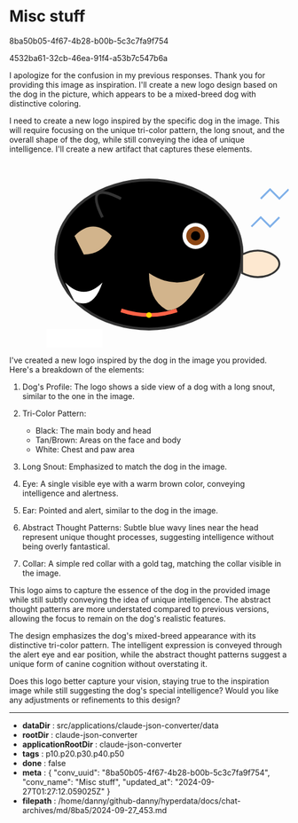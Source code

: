 # Misc stuff

8ba50b05-4f67-4b28-b00b-5c3c7fa9f754

4532ba61-32cb-46ea-91f4-a53b7c547b6a

 I apologize for the confusion in my previous responses. Thank you for providing this image as inspiration. I'll create a new logo design based on the dog in the picture, which appears to be a mixed-breed dog with distinctive coloring.

<antThinking>I need to create a new logo inspired by the specific dog in the image. This will require focusing on the unique tri-color pattern, the long snout, and the overall shape of the dog, while still conveying the idea of unique intelligence. I'll create a new artifact that captures these elements.</antThinking>

<antArtifact identifier="tri-color-mutt-intelligence-logo" type="image/svg+xml" title="Tri-Color Mutt Intelligence Logo">
<svg xmlns="http://www.w3.org/2000/svg" viewBox="0 0 300 200">
  <!-- Dog's head and body outline -->
  <path d="M50 100 C 50 50, 100 20, 150 20 C 200 20, 250 50, 250 100 C 250 150, 200 180, 150 180 C 100 180, 50 150, 50 100" fill="#000000" stroke="#333333" stroke-width="3"/>
  
  <!-- Long snout -->
  <path d="M250 100 C 270 90, 290 100, 290 110 C 290 120, 270 130, 250 120 Z" fill="#FDE8D0" stroke="#333333" stroke-width="2"/>
  
  <!-- Tan/brown areas -->
  <path d="M150 120 Q 180 140, 210 120 Q 190 160, 170 160 Q 150 150, 150 120" fill="#D2B48C"/>
  <path d="M70 80 Q 90 60, 110 80 Q 100 100, 80 100 Z" fill="#D2B48C"/>
  
  <!-- White chest and paw -->
  <path d="M60 130 Q 80 150, 100 130 Q 90 160, 70 150 Z" fill="#FFFFFF"/>
  <rect x="40" y="180" width="60" height="20" fill="#FFFFFF"/>
  
  <!-- Eye -->
  <circle cx="200" cy="80" r="15" fill="#FFFFFF" stroke="#000000" stroke-width="2"/>
  <circle cx="200" cy="80" r="10" fill="#8B4513"/> <!-- Brown eye color -->
  <circle cx="200" cy="80" r="5" fill="#000000"/> <!-- Pupil -->
  
  <!-- Ear -->
  <path d="M100 60 Q 80 20, 120 40" fill="#000000" stroke="#333333" stroke-width="3"/>
  
  <!-- Abstract thought patterns -->
  <path d="M260 70 L 270 60 L 280 70 L 290 60" fill="none" stroke="#4A90E2" stroke-width="2" opacity="0.7"/>
  <path d="M270 40 L 280 30 L 290 40 L 300 30" fill="none" stroke="#4A90E2" stroke-width="2" opacity="0.7"/>
  
  <!-- Collar -->
  <path d="M120 160 Q 150 170, 180 160" fill="none" stroke="#FF6347" stroke-width="4"/>
  <circle cx="150" cy="165" r="3" fill="#FFD700"/> <!-- Tag -->
</svg>
</antArtifact>

I've created a new logo inspired by the dog in the image you provided. Here's a breakdown of the elements:

1. Dog's Profile: The logo shows a side view of a dog with a long snout, similar to the one in the image.

2. Tri-Color Pattern: 
   - Black: The main body and head
   - Tan/Brown: Areas on the face and body
   - White: Chest and paw area

3. Long Snout: Emphasized to match the dog in the image.

4. Eye: A single visible eye with a warm brown color, conveying intelligence and alertness.

5. Ear: Pointed and alert, similar to the dog in the image.

6. Abstract Thought Patterns: Subtle blue wavy lines near the head represent unique thought processes, suggesting intelligence without being overly fantastical.

7. Collar: A simple red collar with a gold tag, matching the collar visible in the image.

This logo aims to capture the essence of the dog in the provided image while still subtly conveying the idea of unique intelligence. The abstract thought patterns are more understated compared to previous versions, allowing the focus to remain on the dog's realistic features.

The design emphasizes the dog's mixed-breed appearance with its distinctive tri-color pattern. The intelligent expression is conveyed through the alert eye and ear position, while the abstract thought patterns suggest a unique form of canine cognition without overstating it.

Does this logo better capture your vision, staying true to the inspiration image while still suggesting the dog's special intelligence? Would you like any adjustments or refinements to this design?

---

* **dataDir** : src/applications/claude-json-converter/data
* **rootDir** : claude-json-converter
* **applicationRootDir** : claude-json-converter
* **tags** : p10.p20.p30.p40.p50
* **done** : false
* **meta** : {
  "conv_uuid": "8ba50b05-4f67-4b28-b00b-5c3c7fa9f754",
  "conv_name": "Misc stuff",
  "updated_at": "2024-09-27T01:27:12.059025Z"
}
* **filepath** : /home/danny/github-danny/hyperdata/docs/chat-archives/md/8ba5/2024-09-27_453.md